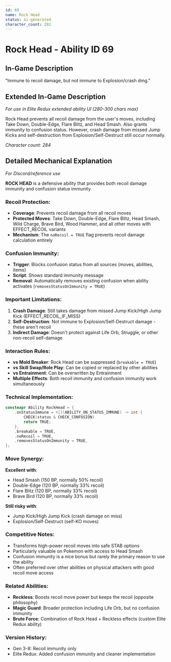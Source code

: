 ```yaml
---
id: 69
name: Rock Head
status: ai-generated
character_count: 281
---
```


# Rock Head - Ability ID 69

## In-Game Description
"Immune to recoil damage, but not immune to Explosion/crash dmg."

## Extended In-Game Description
*For use in Elite Redux extended ability UI (280-300 chars max)*

Rock Head prevents all recoil damage from the user's moves, including Take Down, Double-Edge, Flare Blitz, and Head Smash. Also grants immunity to confusion status. However, crash damage from missed Jump Kicks and self-destruction from Explosion/Self-Destruct still occur normally.

*Character count: 284*

## Detailed Mechanical Explanation
*For Discord/reference use*

**ROCK HEAD** is a defensive ability that provides both recoil damage immunity and confusion status immunity.

### Recoil Protection:
- **Coverage**: Prevents recoil damage from all recoil moves
- **Protected Moves**: Take Down, Double-Edge, Flare Blitz, Head Smash, Wild Charge, Brave Bird, Wood Hammer, and all other moves with EFFECT_RECOIL variants
- **Mechanism**: The `noRecoil = TRUE` flag prevents recoil damage calculation entirely

### Confusion Immunity:
- **Trigger**: Blocks confusion status from all sources (moves, abilities, items)
- **Script**: Shows standard immunity message
- **Removal**: Automatically removes existing confusion when ability activates (`removesStatusOnImmunity = TRUE`)

### Important Limitations:
1. **Crash Damage**: Still takes damage from missed Jump Kick/High Jump Kick (EFFECT_RECOIL_IF_MISS)
2. **Self-Destruction**: Not immune to Explosion/Self-Destruct damage - these aren't recoil
3. **Indirect Damage**: Doesn't protect against Life Orb, Struggle, or other non-recoil self-damage

### Interaction Rules:
- **vs Mold Breaker**: Rock Head can be suppressed (`breakable = TRUE`)
- **vs Skill Swap/Role Play**: Can be copied or replaced by other abilities
- **vs Entrainment**: Can be overwritten by Entrainment
- **Multiple Effects**: Both recoil immunity and confusion immunity work simultaneously

### Technical Implementation:
```c
constexpr Ability RockHead = {
    .onStatusImmune = +[](ABILITY_ON_STATUS_IMMUNE) -> int {
        CHECK(status & CHECK_CONFUSION)
        return TRUE;
    },
    .breakable = TRUE,
    .noRecoil = TRUE,
    .removesStatusOnImmunity = TRUE,
};
```

### Move Synergy:
**Excellent with**:
- Head Smash (150 BP, normally 50% recoil)
- Double-Edge (120 BP, normally 33% recoil)
- Flare Blitz (120 BP, normally 33% recoil)
- Brave Bird (120 BP, normally 33% recoil)

**Still risky with**:
- Jump Kick/High Jump Kick (crash damage on miss)
- Explosion/Self-Destruct (self-KO moves)

### Competitive Notes:
- Transforms high-power recoil moves into safe STAB options
- Particularly valuable on Pokemon with access to Head Smash
- Confusion immunity is a nice bonus but rarely the primary reason to use the ability
- Often preferred over other abilities on physical attackers with good recoil move access

### Related Abilities:
- **Reckless**: Boosts recoil move power but keeps the recoil (opposite philosophy)
- **Magic Guard**: Broader protection including Life Orb, but no confusion immunity
- **Brute Force**: Combination of Rock Head + Reckless effects (custom Elite Redux ability)

### Version History:
- Gen 3-8: Recoil immunity only
- Elite Redux: Added confusion immunity and cleaner implementation